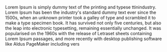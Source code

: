 Lorem Ipsum is simply dummy text of the printing and typese 
 ttinindustry. Lorem Ipsum has been the industry's standard dummy text 
 ever since the 1500s, when an unknown printer took a galley of type and 
 scrambled it to make a type specimen book. It has survived not only 
 five centuries, but also the leap into electronic typesetting, 
 remaining essentially unchanged. It was popularised on the 1960s with 
 the release of Letraset sheets containing Lorem Ipsum passages, and 
 more recently with desktop publishing software like Aldus PageMaker 
 including vers